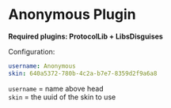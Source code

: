 # Anonymous Plugin

**Required plugins: ProtocolLib + LibsDisguises**

Configuration:

```yaml
username: Anonymous
skin: 640a5372-780b-4c2a-b7e7-8359d2f9a6a8
```

`username` = name above head  
`skin` = the uuid of the skin to use